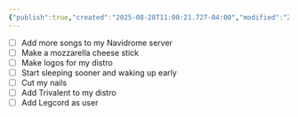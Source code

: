 ```yaml
---
{"publish":true,"created":"2025-08-28T11:00:21.727-04:00","modified":"2025-08-28T16:12:57.245-04:00","cssclasses":""}
---
```


- [ ] Add more songs to my Navidrome server
- [ ] Make a mozzarella cheese stick
- [ ] Make logos for my distro
- [ ] Start sleeping sooner and waking up early
- [ ] Cut my nails
- [ ] Add Trivalent to my distro
- [ ] Add Legcord as user